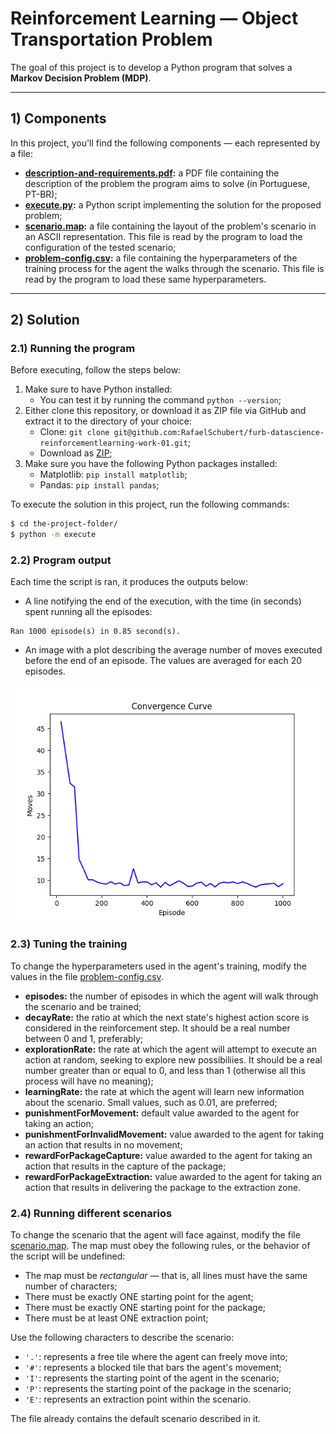 # Reinforcement Learning — Object Transportation Problem

The goal of this project is to develop a Python program that solves a **Markov Decision Problem (MDP)**.

-----

## 1) Components

In this project, you'll find the following components — each represented by a file:

- **[description-and-requirements.pdf](./description-and-requirements.pdf):** a PDF file containing the description of the problem the program aims to solve (in Portuguese, PT-BR);
- **[execute.py](./execute.py):** a Python script implementing the solution for the proposed problem;
- **[scenario.map](./scenario.map):** a file containing the layout of the problem's scenario in an ASCII representation. This file is read by the program to load the configuration of the tested scenario;
- **[problem-config.csv](./problem-config.csv):** a file containing the hyperparameters of the training process for the agent the walks through the scenario. This file is read by the program to load these same hyperparameters.

-----

## 2) Solution

### 2.1) Running the program

Before executing, follow the steps below:

1. Make sure to have Python installed:
   - You can test it by running the command `python --version`;
2. Either clone this repository, or download it as ZIP file via GitHub and extract it to the directory of your choice:
   - Clone: `git clone git@github.com:RafaelSchubert/furb-datascience-reinforcementlearning-work-01.git`;
   - Download as [ZIP](https://github.com/RafaelSchubert/furb-datascience-reinforcementlearning-work-01/archive/refs/heads/main.zip);
3. Make sure you have the following Python packages installed:
   - Matplotlib: `pip install matplotlib`;
   - Pandas: `pip install pandas`;

To execute the solution in this project, run the following commands:

```sh
$ cd the-project-folder/
$ python -m execute
```

### 2.2) Program output

Each time the script is ran, it produces the outputs below:

- A line notifying the end of the execution, with the time (in seconds) spent running all the episodes:

```
Ran 1000 episode(s) in 0.85 second(s).
```

- An image with a plot describing the average number of moves executed before the end of an episode. The values are averaged for each 20 episodes.

![Example of outputed graph.](./example-output-graph.png)

### 2.3) Tuning the training

To change the hyperparameters used in the agent's training, modify the values in the file [problem-config.csv](./problem-config.csv).

- **episodes:** the number of episodes in which the agent will walk through the scenario and be trained;
- **decayRate:** the ratio at which the next state's highest action score is considered in the reinforcement step. It should be a real number between 0 and 1, preferably;
- **explorationRate:** the rate at which the agent will attempt to execute an action at random, seeking to explore new possibiliies. It should be a real number greater than or equal to 0, and less than 1 (otherwise all this process will have no meaning);
- **learningRate:** the rate at which the agent will learn new information about the scenario. Small values, such as 0.01, are preferred;
- **punishmentForMovement:** default value awarded to the agent for taking an action;
- **punishmentForInvalidMovement:** value awarded to the agent for taking an action that results in no movement;
- **rewardForPackageCapture:** value awarded to the agent for taking an action that results in the capture of the package;
- **rewardForPackageExtraction:** value awarded to the agent for taking an action that results in delivering the package to the extraction zone.

### 2.4) Running different scenarios

To change the scenario that the agent will face against, modify the file [scenario.map](./scenario.map). The map must obey the following rules, or the behavior of the script will be undefined:

- The map must be _rectangular_ — that is, all lines must have the same number of characters;
- There must be exactly ONE starting point for the agent;
- There must be exactly ONE starting point for the package;
- There must be at least ONE extraction point;

Use the following characters to describe the scenario:

- `'.'`: represents a free tile where the agent can freely move into;
- `'#'`: represents a blocked tile that bars the agent's movement;
- `'I'`: represents the starting point of the agent in the scenario;
- `'P'`: represents the starting point of the package in the scenario;
- `'E'`: represents an extraction point within the scenario.

The file already contains the default scenario described in it.
